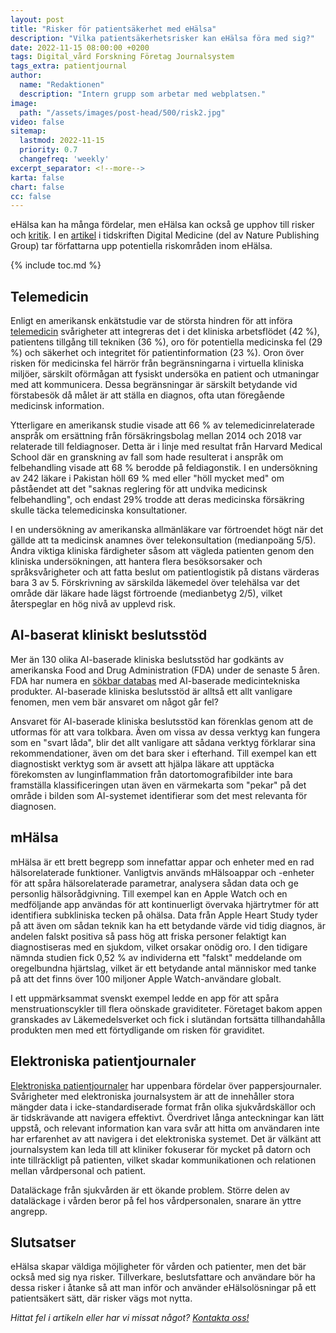 ```yaml
---
layout: post
title: "Risker för patientsäkerhet med eHälsa"
description: "Vilka patientsäkerhetsrisker kan eHälsa föra med sig?"
date: 2022-11-15 08:00:00 +0200
tags: Digital_vård Forskning Företag Journalsystem
tags_extra: patientjournal
author:
  name: "Redaktionen"
  description: "Intern grupp som arbetar med webplatsen."
image:
  path: "/assets/images/post-head/500/risk2.jpg"
video: false
sitemap:
  lastmod: 2022-11-15
  priority: 0.7
  changefreq: 'weekly'
excerpt_separator: <!--more-->
karta: false
chart: false
cc: false
---
```


eHälsa kan ha många fördelar, men eHälsa kan också ge upphov till risker och [kritik](/2021/10/21/kritik-mot-ehalsa.html). I en [artikel](https://www.nature.com/articles/s41746-022-00698-3) i tidskriften Digital Medicine (del av Nature Publishing Group) tar författarna upp potentiella riskområden inom eHälsa.

<!--more-->

{% include toc.md %}

## Telemedicin
Enligt en amerikansk enkätstudie var de största hindren för att införa [telemedicin](/2021/07/30/digital-vardgivare.html) svårigheter att integreras det i det kliniska arbetsflödet (42 %), patientens tillgång till tekniken (36 %), oro för potentiella medicinska fel (29 %) och säkerhet och integritet för patientinformation (23 %). Oron över risken för medicinska fel härrör från begränsningarna i virtuella kliniska miljöer, särskilt oförmågan att fysiskt undersöka en patient och utmaningar med att kommunicera. Dessa begränsningar är särskilt betydande vid förstabesök då målet är att ställa en diagnos, ofta utan föregående medicinsk information.

Ytterligare en amerikansk studie visade att 66 % av telemedicinrelaterade anspråk om ersättning från försäkringsbolag mellan 2014 och 2018 var relaterade till feldiagnoser. Detta är i linje med resultat från Harvard Medical School där en granskning av fall som hade resulterat i anspråk om felbehandling visade att 68 % berodde på feldiagonstik. I en undersökning av 242 läkare i Pakistan höll 69 % med eller "höll mycket med" om påståendet att det "saknas reglering för att undvika medicinsk felbehandling", och endast 29% trodde att deras medicinska försäkring skulle täcka telemedicinska konsultationer.

I en undersökning av amerikanska allmänläkare var förtroendet högt när det gällde att ta medicinsk anamnes över telekonsultation (medianpoäng 5/5). Andra viktiga kliniska färdigheter såsom att vägleda patienten genom den kliniska undersökningen, att hantera flera besöksorsaker och språksvårigheter och att fatta beslut om patientlogistik på distans värderas bara 3 av 5. Förskrivning av särskilda läkemedel över telehälsa var det område där läkare hade lägst förtroende (medianbetyg 2/5), vilket återspeglar en hög nivå av upplevd risk.

## AI-baserat kliniskt beslutsstöd
Mer än 130 olika AI-baserade kliniska beslutsstöd har godkänts av amerikanska Food and Drug Administration (FDA) under de senaste 5 åren. FDA har numera en [sökbar databas](https://www.fda.gov/medical-devices/software-medical-device-samd/artificial-intelligence-and-machine-learning-aiml-enabled-medical-devices) med AI-baserade medicintekniska produkter. AI-baserade kliniska beslutsstöd är alltså ett allt vanligare fenomen, men vem bär ansvaret om något går fel?

Ansvaret för AI-baserade kliniska beslutsstöd kan förenklas genom att de utformas för att vara tolkbara. Även om vissa av dessa verktyg kan fungera som en "svart låda", blir det allt vanligare att sådana verktyg förklarar sina rekommendationer, även om det bara sker i efterhand. Till exempel kan ett diagnostiskt verktyg som är avsett att hjälpa läkare att upptäcka förekomsten av lunginflammation från datortomografibilder inte bara framställa klassificeringen utan även en värmekarta som "pekar" på det område i bilden som AI-systemet identifierar som det mest relevanta för diagnosen.

## mHälsa
mHälsa är ett brett begrepp som innefattar appar och enheter med en rad hälsorelaterade funktioner. Vanligtvis används mHälsoappar och -enheter för att spåra hälsorelaterade parametrar, analysera sådan data och ge personlig hälsorådgivning. Till exempel kan en Apple Watch och en medföljande app användas för att kontinuerligt övervaka hjärtrytmer för att identifiera subkliniska tecken på ohälsa. Data från Apple Heart Study tyder på att även om sådan teknik kan ha ett betydande värde vid tidig diagnos, är andelen falskt positiva så pass hög att friska personer felaktigt kan diagnostiseras med en sjukdom, vilket orsakar onödig oro. I den tidigare nämnda studien fick 0,52 % av individerna ett "falskt" meddelande om oregelbundna hjärtslag, vilket är ett betydande antal människor med tanke på att det finns över 100 miljoner Apple Watch-användare globalt.

I ett uppmärksammat svenskt exempel ledde en app för att spåra menstruationscykler till flera oönskade graviditeter. Företaget bakom appen granskades av Läkemedelsverket och fick i slutändan fortsätta tillhandahålla produkten men med ett förtydligande om risken för graviditet.

## Elektroniska patientjournaler
[Elektroniska patientjournaler](/2021/07/30/journalsystem.html) har uppenbara fördelar över pappersjournaler. Svårigheter med elektroniska journalsystem är att de innehåller stora mängder data i icke-standardiserade format från olika sjukvårdskällor och är tidskrävande att navigera effektivt. Överdrivet långa anteckningar kan lätt uppstå, och relevant information kan vara svår att hitta om användaren inte har erfarenhet av att navigera i det elektroniska systemet. Det är välkänt att journalsystem kan leda till att kliniker fokuserar för mycket på datorn och inte tillräckligt på patienten, vilket skadar kommunikationen och relationen mellan vårdpersonal och patient.

Dataläckage från sjukvården är ett ökande problem. Större delen av dataläckage i vården beror på fel hos vårdpersonalen, snarare än yttre angrepp.

## Slutsatser
eHälsa skapar väldiga möjligheter för vården och patienter, men det bär också med sig nya risker. Tillverkare, beslutsfattare och användare bör ha dessa risker i åtanke så att man inför och använder eHälsolösningar på ett patientsäkert sätt, där risker vägs mot nytta.

*Hittat fel i artikeln eller har vi missat något? [Kontakta oss!](/index.html#form-message)*